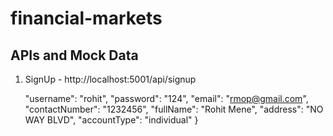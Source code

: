 # financial-markets






## APIs and Mock Data
1) SignUp - http://localhost:5001/api/signup
     
    "username": "rohit",
    "password": "124",
    "email": "rmop@gmail.com",
    "contactNumber": "1232456",
    "fullName": "Rohit Mene",
    "address": "NO WAY BLVD",
    "accountType": "individual"
}
